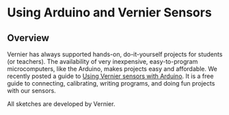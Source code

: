Using Arduino and Vernier Sensors
========

Overview
--------

Vernier has always supported hands-on, do-it-yourself projects for students (or teachers). The availability of very inexpensive, easy-to-program microcomputers, like the Arduino, makes projects easy and affordable. We recently posted a guide to [Using Vernier sensors with Arduino][1]. It is a free guide to connecting, calibrating, writing programs, and doing fun projects with our sensors.

All sketches are developed by Vernier.

[1]: http://www.vernier.com/arduino/
